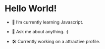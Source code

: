 <h1>Hello World!</h1>

- 🌱 I’m currently learning Javascript.

- 💬 Ask me about anything. :)

- 🛠 Currently working on a attractive profile.
